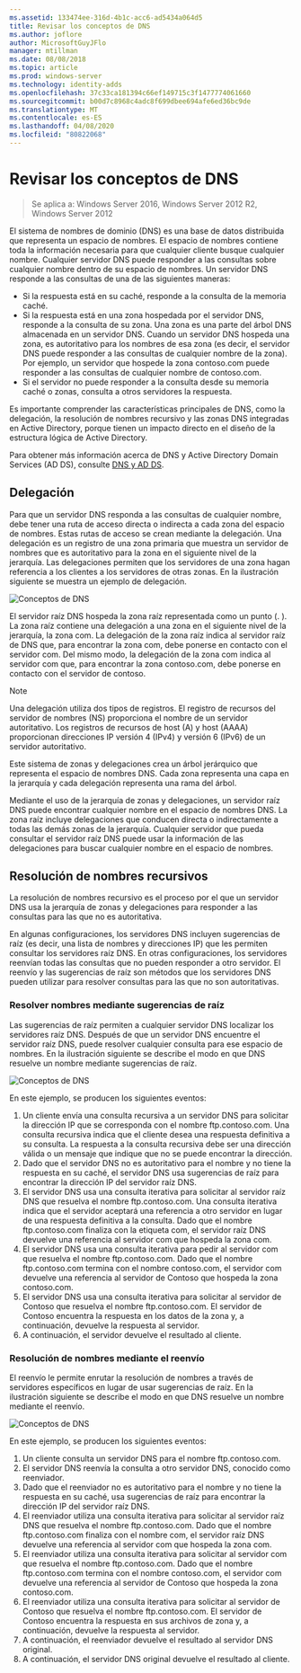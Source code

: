 ```yaml
---
ms.assetid: 133474ee-316d-4b1c-acc6-ad5434a064d5
title: Revisar los conceptos de DNS
ms.author: joflore
author: MicrosoftGuyJFlo
manager: mtillman
ms.date: 08/08/2018
ms.topic: article
ms.prod: windows-server
ms.technology: identity-adds
ms.openlocfilehash: 37c33ca181394c66ef149715c3f1477774061660
ms.sourcegitcommit: b00d7c8968c4adc8f699dbee694afe6ed36bc9de
ms.translationtype: MT
ms.contentlocale: es-ES
ms.lasthandoff: 04/08/2020
ms.locfileid: "80822068"
---
```

# <a name="reviewing-dns-concepts"></a>Revisar los conceptos de DNS

>Se aplica a: Windows Server 2016, Windows Server 2012 R2, Windows Server 2012

El sistema de nombres de dominio (DNS) es una base de datos distribuida que representa un espacio de nombres. El espacio de nombres contiene toda la información necesaria para que cualquier cliente busque cualquier nombre. Cualquier servidor DNS puede responder a las consultas sobre cualquier nombre dentro de su espacio de nombres. Un servidor DNS responde a las consultas de una de las siguientes maneras:  
  
- Si la respuesta está en su caché, responde a la consulta de la memoria caché.  
- Si la respuesta está en una zona hospedada por el servidor DNS, responde a la consulta de su zona. Una zona es una parte del árbol DNS almacenada en un servidor DNS. Cuando un servidor DNS hospeda una zona, es autoritativo para los nombres de esa zona (es decir, el servidor DNS puede responder a las consultas de cualquier nombre de la zona). Por ejemplo, un servidor que hospede la zona contoso.com puede responder a las consultas de cualquier nombre de contoso.com.  
- Si el servidor no puede responder a la consulta desde su memoria caché o zonas, consulta a otros servidores la respuesta.  

Es importante comprender las características principales de DNS, como la delegación, la resolución de nombres recursivo y las zonas DNS integradas en Active Directory, porque tienen un impacto directo en el diseño de la estructura lógica de Active Directory.  
  
Para obtener más información acerca de DNS y Active Directory Domain Services (AD DS), consulte [DNS y AD DS](../../ad-ds/plan/DNS-and-AD-DS.md).  
  
## <a name="delegation"></a>Delegación

Para que un servidor DNS responda a las consultas de cualquier nombre, debe tener una ruta de acceso directa o indirecta a cada zona del espacio de nombres. Estas rutas de acceso se crean mediante la delegación. Una delegación es un registro de una zona primaria que muestra un servidor de nombres que es autoritativo para la zona en el siguiente nivel de la jerarquía. Las delegaciones permiten que los servidores de una zona hagan referencia a los clientes a los servidores de otras zonas. En la ilustración siguiente se muestra un ejemplo de delegación.  
  
![Conceptos de DNS](../../media/Reviewing-DNS-Concepts/0c24b576-d41a-4e5d-ad3d-6be81e095835.gif)  
  
El servidor raíz DNS hospeda la zona raíz representada como un punto (. ). La zona raíz contiene una delegación a una zona en el siguiente nivel de la jerarquía, la zona com. La delegación de la zona raíz indica al servidor raíz de DNS que, para encontrar la zona com, debe ponerse en contacto con el servidor com. Del mismo modo, la delegación de la zona com indica al servidor com que, para encontrar la zona contoso.com, debe ponerse en contacto con el servidor de contoso.  
  
> [!NOTE]  
> Una delegación utiliza dos tipos de registros. El registro de recursos del servidor de nombres (NS) proporciona el nombre de un servidor autoritativo. Los registros de recursos de host (A) y host (AAAA) proporcionan direcciones IP versión 4 (IPv4) y versión 6 (IPv6) de un servidor autoritativo.  
  
Este sistema de zonas y delegaciones crea un árbol jerárquico que representa el espacio de nombres DNS. Cada zona representa una capa en la jerarquía y cada delegación representa una rama del árbol.  
  
Mediante el uso de la jerarquía de zonas y delegaciones, un servidor raíz DNS puede encontrar cualquier nombre en el espacio de nombres DNS. La zona raíz incluye delegaciones que conducen directa o indirectamente a todas las demás zonas de la jerarquía. Cualquier servidor que pueda consultar el servidor raíz DNS puede usar la información de las delegaciones para buscar cualquier nombre en el espacio de nombres.  
  
## <a name="recursive-name-resolution"></a>Resolución de nombres recursivos

La resolución de nombres recursivo es el proceso por el que un servidor DNS usa la jerarquía de zonas y delegaciones para responder a las consultas para las que no es autoritativa.  
  
En algunas configuraciones, los servidores DNS incluyen sugerencias de raíz (es decir, una lista de nombres y direcciones IP) que les permiten consultar los servidores raíz DNS. En otras configuraciones, los servidores reenvían todas las consultas que no pueden responder a otro servidor. El reenvío y las sugerencias de raíz son métodos que los servidores DNS pueden utilizar para resolver consultas para las que no son autoritativas.  
  
### <a name="resolving-names-by-using-root-hints"></a>Resolver nombres mediante sugerencias de raíz

Las sugerencias de raíz permiten a cualquier servidor DNS localizar los servidores raíz DNS. Después de que un servidor DNS encuentre el servidor raíz DNS, puede resolver cualquier consulta para ese espacio de nombres. En la ilustración siguiente se describe el modo en que DNS resuelve un nombre mediante sugerencias de raíz.  
  
![Conceptos de DNS](../../media/Reviewing-DNS-Concepts/1c044845-b104-4262-a7af-474ba3558a85.gif)  
  
En este ejemplo, se producen los siguientes eventos:  
  
1. Un cliente envía una consulta recursiva a un servidor DNS para solicitar la dirección IP que se corresponda con el nombre ftp.contoso.com. Una consulta recursiva indica que el cliente desea una respuesta definitiva a su consulta. La respuesta a la consulta recursiva debe ser una dirección válida o un mensaje que indique que no se puede encontrar la dirección.  
2. Dado que el servidor DNS no es autoritativo para el nombre y no tiene la respuesta en su caché, el servidor DNS usa sugerencias de raíz para encontrar la dirección IP del servidor raíz DNS.  
3. El servidor DNS usa una consulta iterativa para solicitar al servidor raíz DNS que resuelva el nombre ftp.contoso.com. Una consulta iterativa indica que el servidor aceptará una referencia a otro servidor en lugar de una respuesta definitiva a la consulta. Dado que el nombre ftp.contoso.com finaliza con la etiqueta com, el servidor raíz DNS devuelve una referencia al servidor com que hospeda la zona com.  
4. El servidor DNS usa una consulta iterativa para pedir al servidor com que resuelva el nombre ftp.contoso.com. Dado que el nombre ftp.contoso.com termina con el nombre contoso.com, el servidor com devuelve una referencia al servidor de Contoso que hospeda la zona contoso.com.  
5. El servidor DNS usa una consulta iterativa para solicitar al servidor de Contoso que resuelva el nombre ftp.contoso.com. El servidor de Contoso encuentra la respuesta en los datos de la zona y, a continuación, devuelve la respuesta al servidor.  
6. A continuación, el servidor devuelve el resultado al cliente.  
  
### <a name="resolving-names-by-using-forwarding"></a>Resolución de nombres mediante el reenvío

El reenvío le permite enrutar la resolución de nombres a través de servidores específicos en lugar de usar sugerencias de raíz. En la ilustración siguiente se describe el modo en que DNS resuelve un nombre mediante el reenvío.  
  
![Conceptos de DNS](../../media/Reviewing-DNS-Concepts/05bc2eb0-1033-4e53-ae30-244fa247d000.gif)  
  
En este ejemplo, se producen los siguientes eventos:  
  
1. Un cliente consulta un servidor DNS para el nombre ftp.contoso.com.  
2. El servidor DNS reenvía la consulta a otro servidor DNS, conocido como reenviador.  
3. Dado que el reenviador no es autoritativo para el nombre y no tiene la respuesta en su caché, usa sugerencias de raíz para encontrar la dirección IP del servidor raíz DNS.  
4. El reenviador utiliza una consulta iterativa para solicitar al servidor raíz DNS que resuelva el nombre ftp.contoso.com. Dado que el nombre ftp.contoso.com finaliza con el nombre com, el servidor raíz DNS devuelve una referencia al servidor com que hospeda la zona com.  
5. El reenviador utiliza una consulta iterativa para solicitar al servidor com que resuelva el nombre ftp.contoso.com. Dado que el nombre ftp.contoso.com termina con el nombre contoso.com, el servidor com devuelve una referencia al servidor de Contoso que hospeda la zona contoso.com.  
6. El reenviador utiliza una consulta iterativa para solicitar al servidor de Contoso que resuelva el nombre ftp.contoso.com. El servidor de Contoso encuentra la respuesta en sus archivos de zona y, a continuación, devuelve la respuesta al servidor.  
7. A continuación, el reenviador devuelve el resultado al servidor DNS original.  
8. A continuación, el servidor DNS original devuelve el resultado al cliente.  
